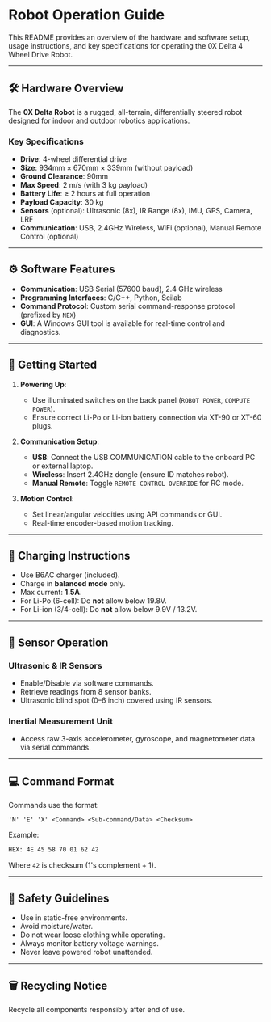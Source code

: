 # Robot Operation Guide

This README provides an overview of the hardware and software setup, usage instructions, and key specifications for operating the 0X Delta 4 Wheel Drive Robot.

---

## 🛠️ Hardware Overview

The **0X Delta Robot** is a rugged, all-terrain, differentially steered robot designed for indoor and outdoor robotics applications.

### Key Specifications

- **Drive**: 4-wheel differential drive
- **Size**: 934mm × 670mm × 339mm (without payload)
- **Ground Clearance**: 90mm
- **Max Speed**: 2 m/s (with 3 kg payload)
- **Battery Life**: ≥ 2 hours at full operation
- **Payload Capacity**: 30 kg
- **Sensors** (optional): Ultrasonic (8x), IR Range (8x), IMU, GPS, Camera, LRF
- **Communication**: USB, 2.4GHz Wireless, WiFi (optional), Manual Remote Control (optional)

---

## ⚙️ Software Features

- **Communication**: USB Serial (57600 baud), 2.4 GHz wireless
- **Programming Interfaces**: C/C++, Python, Scilab
- **Command Protocol**: Custom serial command-response protocol (prefixed by `NEX`)
- **GUI**: A Windows GUI tool is available for real-time control and diagnostics.

---

## 🔌 Getting Started

1. **Powering Up**:
   - Use illuminated switches on the back panel (`ROBOT POWER`, `COMPUTE POWER`).
   - Ensure correct Li-Po or Li-ion battery connection via XT-90 or XT-60 plugs.

2. **Communication Setup**:
   - **USB**: Connect the USB COMMUNICATION cable to the onboard PC or external laptop.
   - **Wireless**: Insert 2.4GHz dongle (ensure ID matches robot).
   - **Manual Remote**: Toggle `REMOTE CONTROL OVERRIDE` for RC mode.

3. **Motion Control**:
   - Set linear/angular velocities using API commands or GUI.
   - Real-time encoder-based motion tracking.

---

## 🔋 Charging Instructions

- Use B6AC charger (included).
- Charge in **balanced mode** only.
- Max current: **1.5A**.
- For Li-Po (6-cell): Do **not** allow below 19.8V.
- For Li-ion (3/4-cell): Do **not** allow below 9.9V / 13.2V.

---

## 📡 Sensor Operation

### Ultrasonic & IR Sensors

- Enable/Disable via software commands.
- Retrieve readings from 8 sensor banks.
- Ultrasonic blind spot (0–6 inch) covered using IR sensors.

### Inertial Measurement Unit

- Access raw 3-axis accelerometer, gyroscope, and magnetometer data via serial commands.

---

## 💻 Command Format

Commands use the format:

```
'N' 'E' 'X' <Command> <Sub-command/Data> <Checksum>
```

Example:
```bash
HEX: 4E 45 58 70 01 62 42
```
Where `42` is checksum (1's complement + 1).

---

## 🧯 Safety Guidelines

- Use in static-free environments.
- Avoid moisture/water.
- Do not wear loose clothing while operating.
- Always monitor battery voltage warnings.
- Never leave powered robot unattended.

---

## 🗑️ Recycling Notice

Recycle all components responsibly after end of use.
